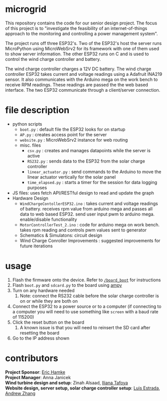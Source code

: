 # microgrid
This repository contains the code for our senior design project. The focus of this project is to "investigate the feasibility of an internet-of-things approach to the monitoring and controlling a power management system".   

The project runs off three ESP32's. Two of the ESP32's host the server runs MicroPython using MicroWebSrv2 for its framework with one of them used to show server information. The other ESP32 runs on C and is used to control the wind charge controller and battery. 

The wind charge controller charges a 12V DC battery. The wind charge controller ESP32 takes current and voltage readings using a Adafruit INA219 sensor. It also communicates with the Arduino mega on the work bench to receive RPM readings. These readings are passed the the web based interface. The two ESP32 communicate through a client/server connection. 

# file description
- python scripts
  - `boot.py` : default file the ESP32 looks for on startup
  - `AP.py` : creates access point for the server
  - `website.py` : MicroWebSrv2 instance for web routing
  - misc. files
    - `csv.py` : creates and manages datapoints while the server is active
    - `RS232.py` : sends data to the ESP32 from the solar charge controller
    - `linear_actuator.py` : send commands to the Arduino to move the linear actuator vertically for the solar panel
    - `time_elapsed.py` : starts a timer for the session for data logging purposes
- JS files: uses fetch API/RESTful design to read and update the graph 
- Hardware Design 
    - `WindChargeContollerESP32.ino` : takes current and voltage readings of battery. receives rpm value from arduino mega and passes all data to web based ESP32. send user input pwm to arduino mega. enable/disable functionality 
    - `MotorControllerTest_2.ino` : code for arduino mega on work bench. takes rpm reading and controls pwm values sent to generator 
    - Schematics & Simulatons: circuit design
    - Wind Charge Conroller Improvements : suggested improvements for future iterations 

# usage
1. Flash the firmware onto the device. Refer to [`/board_boot`](https://github.com/Cutherean/microgrid/tree/main/board_boot) for instructions
2. Flash `boot.py` and `sdcard.py` to the board using [ampy](https://learn.adafruit.com/micropython-basics-load-files-and-run-code/install-ampy)
3. Turn on any hardware needed
    1. Note: connect the RS232 cable before the solar charge controller is on or while they are both on
4. Connect the ESP32 to a power source or to a computer (if connecting to a computer you will need to use something like `screen` with a baud rate of 115200)
5. Click the reset button on the board
    1. A known issue is that you will need to reinsert the SD card after resetting the board
6. Go to the IP address shown

# contributors
**Project Sponsor**: [Eric Hamke](https://github.com/ehamke)  
**Project Manager**: Anna Janicek  
**Wind turbine design and setup**: Zinah Alsaad, [Iliana Tafoya](https://github.com/ilianatafoya)  
**Website design, server setup, solar charge controller setup**: [Luis Estrada](https://github.com/DragonPenguin), [Andrew Zhang](https://github.com/Cutherean)
